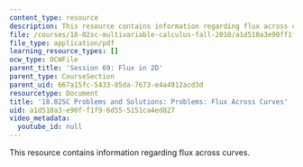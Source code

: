 ```yaml
---
content_type: resource
description: This resource contains information regarding flux across curves.
file: /courses/18-02sc-multivariable-calculus-fall-2010/a1d510a3e90ff1f96d555151ca4ed827_MIT18_02SC_pb_69_comb.pdf
file_type: application/pdf
learning_resource_types: []
ocw_type: OCWFile
parent_title: 'Session 69: Flux in 2D'
parent_type: CourseSection
parent_uid: 667a15fc-5433-85da-7673-e4a4912acd3d
resourcetype: Document
title: '18.02SC Problems and Solutions: Problems: Flux Across Curves'
uid: a1d510a3-e90f-f1f9-6d55-5151ca4ed827
video_metadata:
  youtube_id: null
---
```

This resource contains information regarding flux across curves.

